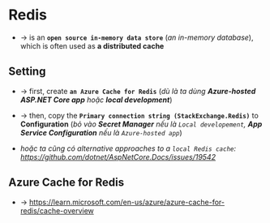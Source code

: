 
# Redis
* -> is an **`open source in-memory data store`** (_an in-memory database_), which is often used as **a distributed cache**

## Setting
* -> first, create **`an Azure Cache for Redis`** (_dù là ta dùng **Azure-hosted ASP.NET Core app** hoặc **local development**_)
* -> then, copy the **`Primary connection string (StackExchange.Redis)`** to **Configuration** (_bỏ vào **Secret Manager** nếu là `Local developement`, **App Service Configuration** nếu là `Azure-hosted app`_)

* _hoặc ta cũng có alternative approaches to a `local Redis cache`: https://github.com/dotnet/AspNetCore.Docs/issues/19542_

## Azure Cache for Redis
* -> https://learn.microsoft.com/en-us/azure/azure-cache-for-redis/cache-overview